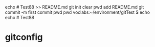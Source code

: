 echo # Test88 >> README.md
git init
clear
pwd
add README.md
git commit -m first commit
pwd
pwd
voclabs:~/environment/gitTest $ echo echo # Test88
# gitconfig
